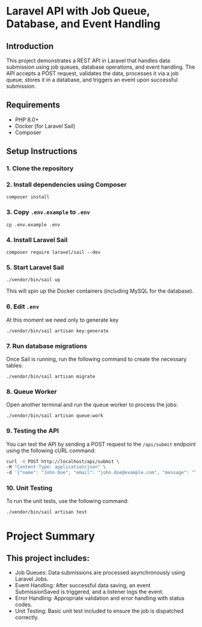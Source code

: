 # Laravel API with Job Queue, Database, and Event Handling

## Introduction

This project demonstrates a REST API in Laravel that handles data submission using job queues, database operations, and event handling. The API accepts a POST request, validates the data, processes it via a job queue, stores it in a database, and triggers an event upon successful submission.

## Requirements

- PHP 8.0+
- Docker (for Laravel Sail)
- Composer

## Setup Instructions

### 1. Clone the repository

### 2. Install dependencies using Composer

`composer install`

### 3. Copy `.env.example` to `.env`

`cp .env.example .env`

### 4. Install Laravel Sail

`composer require laravel/sail --dev`

### 5. Start Laravel Sail

`./vendor/bin/sail up`

This will spin up the Docker containers (including MySQL for the database).

### 6. Edit `.env`

At this moment we need only to generate key

`./vendor/bin/sail artisan key:generate`


### 7. Run database migrations

Once Sail is running, run the following command to create the necessary tables:

`./vendor/bin/sail artisan migrate`

### 8. Queue Worker

Open another terminal and run the queue worker to process the jobs:

`./vendor/bin/sail artisan queue:work`

### 9. Testing the API

You can test the API by sending a POST request to the `/api/submit` endpoint using the following cURL command:
```bash
curl -X POST http://localhost/api/submit \
-H "Content-Type: application/json" \
-d '{"name": "John Doe", "email": "john.doe@example.com", "message": "This is a test message."}'
```

### 10. Unit Testing

To run the unit tests, use the following command:

`./vendor/bin/sail artisan test`

# Project Summary
## This project includes:

 * Job Queues: Data submissions are processed asynchronously using Laravel Jobs.
 * Event Handling: After successful data saving, an event SubmissionSaved is triggered, and a listener logs the event.
 * Error Handling: Appropriate validation and error handling with status codes.
 * Unit Testing: Basic unit test included to ensure the job is dispatched correctly.
